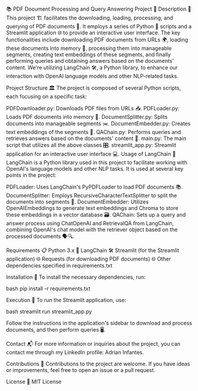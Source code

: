 📚 PDF Document Processing and Query Answering Project 🚀
Description 📝
This project 🏗️ facilitates the downloading, loading, processing, and querying of PDF documents 📄. It employs a series of Python 🐍 scripts and a Streamlit application 🌐 to provide an interactive user interface. The key functionalities include downloading PDF documents from URLs 🌍, loading these documents into memory 💾, processing them into manageable segments, creating text embeddings of these segments, and finally performing queries and obtaining answers based on the documents' content. We're utilizing LangChain 🛠️, a Python library, to enhance our interaction with OpenAI language models and other NLP-related tasks.

Project Structure 🏛️
The project is composed of several Python scripts, each focusing on a specific task:

PDFDownloader.py: Downloads PDF files from URLs 📥.
PDFLoader.py: Loads PDF documents into memory 🔄.
DocumentSplitter.py: Splits documents into manageable segments ✂️.
DocumentEmbedder.py: Creates text embeddings of the segments 🧠.
QAChain.py: Performs queries and retrieves answers based on the documents' content 🤖.
main.py: The main script that utilizes all the above classes 🎛️.
streamlit_app.py: Streamlit application for an interactive user interface 💻.
Usage of LangChain 🔗
LangChain is a Python library used in this project to facilitate working with OpenAI's language models and other NLP tasks. It is used at several key points in the project:

PDFLoader: Uses LangChain's PyPDFLoader to load PDF documents 📚.
DocumentSplitter: Employs RecursiveCharacterTextSplitter to split the documents into segments 🧩.
DocumentEmbedder: Utilizes OpenAIEmbeddings to generate text embeddings and Chroma to store these embeddings in a vector database 🗃️.
QAChain: Sets up a query and answer process using ChatOpenAI and RetrievalQA from LangChain, combining OpenAI's chat model with the retriever object based on the processed documents 🗣️🔍.



Requirements 📋
Python 3.x 🐍
LangChain 🛠️
Streamlit (for the Streamlit application) 🌐
Requests (for downloading PDF documents) 🌐
Other dependencies specified in requirements.txt

Installation 💾
To install the necessary dependencies, run:

bash
pip install -r requirements.txt

Execution 🏃
To run the Streamlit application, use:

bash
streamlit run streamlit_app.py

Follow the instructions in the application's sidebar to download and process documents, and then perform queries 🖥️.

Contact 📬
For more information or inquiries about the project, you can contact me through my LinkedIn profile: Adrian Infantes.

Contributions 🤝
Contributions to the project are welcome. If you have ideas or improvements, feel free to open an issue or a pull request.

License 📄
MIT License
